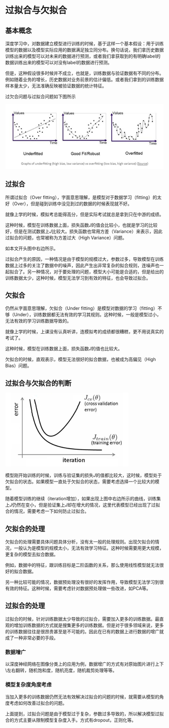 # 过拟合与欠拟合

## 基本概念

深度学习中，对数据建立模型进行训练的时候，基于这样一个基本假设：用于训练模型的数据以及模型实际应用的数据满足独立同分布。换句话说，我们拿历史数据训练出来的模型可以对未来的数据进行预测，或者我们拿获取到的有明确label的数据训练出来的模型可以对没有label的数据进行预测。

但是，这种假设很多时候并不成立，也就是，训练数据与验证数据有不同的分布。例如随着业务的增长，历史数据对业务前景的估计偏低。或者我们拿到的训练数据样本量太少，无法准确反映被验证数据的统计特征。

过欠合问题与过拟合问题如下图所示

![212-dl-basics-04-01](212-dl-basics-04/212-dl-basics-04-01.jpg)

## 过拟合

所谓过拟合（Over fitting），字面意思理解，是模型对于数据学习（fitting）的太好（Over），但是碰到训练中没见到过的数据的时候表现就不好。

就像上学的时候，模拟考总能得高分，但是实际考试就总是拿到只在中游的成绩。

这种时候，模型在训练数据上面，损失函数$J$的值会比较小，也就是学习的比较好，但是在测试数据上$J$比较大。损失函数也常用方差（Variance）来表示，因此过拟合的问题，也常被称为方差过大（High Variance）问题。

如本文开头图中右边所示。

过拟合产生的原因，一种情况是由于模型的规模过大，参数过多，导致模型在训练数据上过多的关注了数据中的噪声，因此产生出非常复杂的拟合规则，连噪声也一起拟合了。另一种情况，对于要处理的问题，模型大小可能是合适的，但是给出的训练数据太少，这种时候，模型无法学习到有效的特征，也会导致过拟合。

## 欠拟合

仍然从字面意思理解，欠拟合（Under fitting）是模型对数据的学习（fitting）不够（Under），训练数据都无法有效的学习其规则。这种时候，一般是模型过小，无法有效的学习训练数据导致的。

就像上学的时候，上课没有认真听讲，连模拟考的成绩都很糟糕，更不用说真实的考试了。

这种时候，模型在训练数据上面，损失函数$J$的值也比较大。

欠拟合的时候，直观表示，模型无法很好的拟合数据，也被成为高偏见（High Bias）问题。



## 过拟合与欠拟合的判断

![212-dl-basics-04-02](212-dl-basics-04/212-dl-basics-04-02.png)

模型刚开始训练的时候，训练与验证集的损失$J$的值都比较大，这时候，模型处于欠拟合的状态。如果模型一直处于欠拟合的状态，需要考虑选择一个比较大的模型。

随着模型训练的继续（iteration增加），如果出现上图中右边所示的曲线，训练集上$J$仍然在变小，但是验证集上$J$却在增大的情况，这里代表模型已经出现了过拟合的情况，需要考虑一下如何防止过拟合。

## 欠拟合的处理

欠拟合的处理需要具体问题具体分析，没有太一般的处理规则。出现欠拟合的情况，一般认为是模型的规模太小，无法有效学习特征。这种时候需要用更大规模，更复杂的模型去拟合数据。

例如，数据中的特征，跟训练目标是二阶函数的关系，那么使用线性模型就无法很好的拟合数据。

另一种比较可能的情况，数据预处理没有很好的发挥作用，导致模型无法学习到很有效的特征。这种时候，需要考虑针对数据预处理做一些改进，如PCA等。

## 过拟合的处理

过拟合的时候，针对训练数据太少导致的过拟合，需要加入更多的训练数据。最直观的增加训练数据的方式就是搜集更多的训练数据。但是对于很多领域来说，更多的训练数据往往是很昂贵甚至是不可能的。因此在已有的数据上进行数据的增广就成了一种非常必要的手段。

### 数据增广

以深度神经网络在图像分类上的应用为例，数据增广的方式有对原始图片进行上下\左右翻转，随机饱和度，随机亮度，随机裁剪处理等等。

### 模型复杂度角度考虑

当加入更多的训练数据仍然无法有效解决过拟合的问题的时候，就需要从模型的角度考虑如何改善过拟合的问题。

上面提到，过拟合问题是由于模型过于复杂，参数过多导致的，所以解决模型过拟合的方式主要从限制模型复杂度入手。方式有dropout，正则化等。